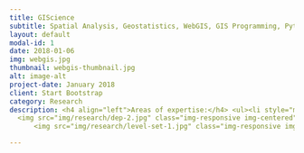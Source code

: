 ```yaml
---
title: GIScience
subtitle: Spatial Analysis, Geostatistics, WebGIS, GIS Programming, Python, R
layout: default
modal-id: 1
date: 2018-01-06
img: webgis.jpg
thumbnail: webgis-thumbnail.jpg
alt: image-alt
project-date: January 2018
client: Start Bootstrap
category: Research
description: <h4 align="left">Areas of expertise:</h4> <ul><li style="margin:10px" align="left">Web GIS Mapping</li><li style="margin:10px" align="left">Spatial Data Analytics Using R</li><li style="margin:10px" align="left">GIS Programming (Python, R, JavaScript)</li><li style="margin:10px" align="left">Terrain Analysis</li><li style="margin:10px" align="left">Graph Theory</li></ul><hr> <h3>Web GIS Mapping</h3> <p class="large" align="left">Web GIS mapping using open-source software packages, such GeoServer, Leaflet for R (<a href="maps/hometown.html" target="_blank">Demo</a>)</p><a href="maps/hometown.html" target="_blank"><img src="img/research/webgis.jpg" class="img-responsive img-centered""></img></a><hr>       <h3>Spatial Data Analytics Using R</h3> <p class="large" align="left"><strong>Crime Analysis</strong> - Visualizing the spatial and temporal trends of criminal activity (<a href="maps/Crime-Analysis-Using-R.html" target="_blank">Demo</a>)</p><img src="img/research/crime-1.jpg" class="img-responsive img-centered""></img><img src="img/research/crime-2.jpg" class="img-responsive img-centered""></img> <p class="large" align="left"><strong>Twitter Analytics</strong> - Sentiment analysis of location-based Twitter data (<a href="maps/Twitter_Analytics_R.nb.html" target="_blank">Demo</a>)</p><img src="img/research/twitter.jpg" class="img-responsive img-centered""></img><hr> <h3>GIS Programming</h3> <p class="large" align="left"><strong>Object Detection and Segmentation</strong> - Using Python, Tensorflow, Keras</p><img src="img/research/segmentation.jpg" class="img-responsive img-centered""></img><img src="img/research/segmentation-2.jpg" class="img-responsive img-centered""></img><hr>        <h3>Terrain Analysis</h3> <p class="large" align="left"><b>Wu, Q.</b>, Liu, H., Wang, S., Yu, B., Beck, R., & Hinkel, K. (2015). A localized contour tree method for deriving geometric and topological properties of complex surface depressions based on high-resolution topographic data. <i><b>International Journal of Geographical Information Science</b></i>, 29(12), 2041-2060. <a href="https://doi.org/10.1080/13658816.2015.1038719" target="_blank">https://doi.org/10.1080/13658816.2015.1038719</a> (<a href="https://gishub.org/depression-analyst"><font color="red">source code</font></a>)</p>
  <img src="img/research/dep-2.jpg" class="img-responsive img-centered"">  <img src="img/research/dep-3.jpg" class="img-responsive img-centered""><img src="img/research/dep-4.jpg" class="img-responsive img-centered""><hr>     <h3>Graph Theory</h3> <p class="large" align="left"><b>Wu, Q.</b>, Lane, C. R., Wang, L., Vanderhoof, M. K., Christensen, J. R., & Liu, H. (2019). Efficient Delineation of Nested Depression Hierarchy in Digital Elevation Models for Hydrological Analysis Using Level‐Set Method. <i><b>JAWRA Journal of the American Water Resources Association</b></i>, 55(2), 354-368. <a href="https://doi.org/10.1111/1752-1688.12689" target="_blank">https://doi.org/10.1111/1752-1688.12689</a> (<a href="https://doi.org/10.6084/m9.figshare.8865839"><font color="red">source code</font></a>)</p>
      <img src="img/research/level-set-1.jpg" class="img-responsive img-centered""></img><img src="img/research/level-set-2.jpg" class="img-responsive img-centered""></img><hr>

---
```

